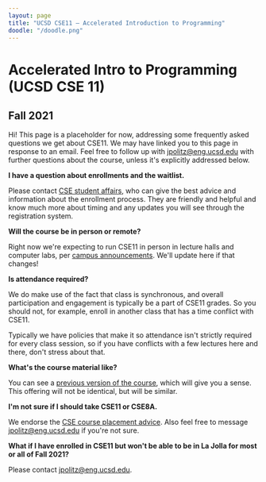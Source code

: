 ```yaml
---
layout: page
title: "UCSD CSE11 – Accelerated Introduction to Programming"
doodle: "/doodle.png"
---
```


# Accelerated Intro to Programming (UCSD CSE 11)
## Fall 2021

Hi! This page is a placeholder for now, addressing some frequently asked
questions we get about CSE11. We may have linked you to this page in response
to an email. Feel free to follow up with jpolitz@eng.ucsd.edu with further
questions about the course, unless it's explicitly addressed below.

**I have a question about enrollments and the waitlist.**

Please contact [CSE student
affairs](https://cse.ucsd.edu/undergraduate/undergraduate/advising/cse-student-affairs-office-hours),
who can give the best advice and information about the enrollment process. They
are friendly and helpful and know much more about timing and any updates you
will see through the registration system.

**Will the course be in person or remote?**

Right now we're expecting to run CSE11 in person in lecture halls and computer
labs, per [campus
announcements](https://ucsdnews.ucsd.edu/pressrelease/uc-san-diego-plans-to-significantly-increase-campus-density-in-fall-2021).
We'll update here if that changes! 

**Is attendance required?**

We do make use of the fact that class is synchronous, and overall participation
and engagement is typically be a part of CSE11 grades. So you should not, for
example, enroll in another class that has a time conflict with CSE11.

Typically we have policies that make it so attendance isn't strictly required
for every class session, so if you have conflicts with a few lectures here and
there, don't stress about that.  

**What's the course material like?**

You can see a [previous version of the
course](https://ucsd-cse11-s20.github.io/), which will give you a sense. This
offering will not be identical, but will be similar.

**I'm not sure if I should take CSE11 or CSE8A.**

We endorse the [CSE course placement
advice](https://cse.ucsd.edu/index.php/undergraduate/courses/cse-course-placement-advice).
Also feel free to message jpolitz@eng.ucsd.edu if you're not sure.


**What if I have enrolled in CSE11 but won't be able to be in La Jolla for most
or all of Fall 2021?**

Please contact jpolitz@eng.ucsd.edu.


